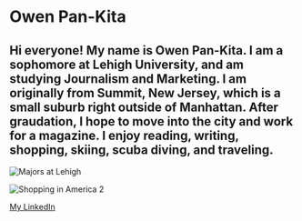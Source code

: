 # Owen Pan-Kita
## Hi everyone! My name is Owen Pan-Kita. I am a sophomore at Lehigh University, and am studying Journalism and Marketing. I am originally from Summit, New Jersey, which is a small suburb right outside of Manhattan. After graudation, I hope to move into the city and work for a magazine. I enjoy reading, writing, shopping, skiing, scuba diving, and traveling.

![Majors at Lehigh](owenpan-kita.github.io/majors.png)

![Shopping in America 2](owenpan-kita.github.io/shoppinginamerica2.png)

[My LinkedIn](https://www.linkedin.com/in/owen-caroline-pan-kita-9571a9128 "My LinkedIn")   
